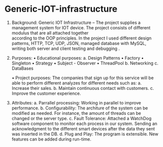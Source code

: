 # Generic-IOT-infrastructure

1. Background:
Generic IOT Infrastructure – The project supplies a management system for IOT device. The project consists of different modulus that are all attached together         
according to the OOP principles. 
In the project I used different design patterns, HTTP, TCP, UDP, JSON, managed database with MySQL, writing both server and client testing and debugging .
 
2. Purposes:
     • Educational purposes: 
a. Design Patterns
            • Factory
            • Singleton
            • Strategy
            • Subject - Observer
            • ThreadPool
b. Networking
c. DataBases

    • Project purposes:
    The companies that sign up for this service will be able to perform different analyzes for different needs such as:
    a. Increase their sales.
    b. Maintain continuous contact with customers. 
    c. Improve the customer experience.

3. Attributes:
a. Parrallel processing:
    Working in parallel to improve performance. 
b. Configurability:
    The architure of the system can be modified as needed. For instance, the amount of threads can be changed or the server type.
c. Fault Tolerance:
    Attached a WatchDog software component to monitor each process in our system. 
    Sending an acknowledgment to the different smart devices after the data they sent was inserted in the DB. 
d. Plug and Play:
    The program is extensible. New features can be added during run-time.
